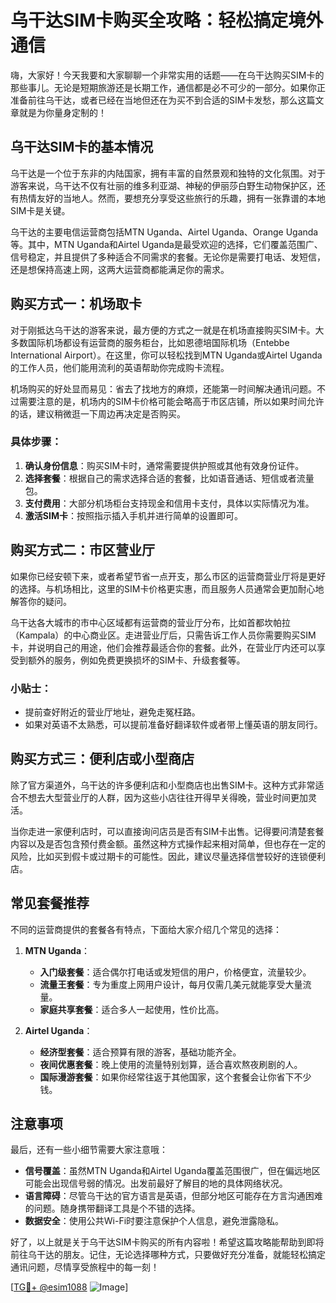 # 乌干达SIM卡购买全攻略：轻松搞定境外通信

嗨，大家好！今天我要和大家聊聊一个非常实用的话题——在乌干达购买SIM卡的那些事儿。无论是短期旅游还是长期工作，通信都是必不可少的一部分。如果你正准备前往乌干达，或者已经在当地但还在为买不到合适的SIM卡发愁，那么这篇文章就是为你量身定制的！

## 乌干达SIM卡的基本情况

乌干达是一个位于东非的内陆国家，拥有丰富的自然景观和独特的文化氛围。对于游客来说，乌干达不仅有壮丽的维多利亚湖、神秘的伊丽莎白野生动物保护区，还有热情友好的当地人。然而，要想充分享受这些旅行的乐趣，拥有一张靠谱的本地SIM卡是关键。

乌干达的主要电信运营商包括MTN Uganda、Airtel Uganda、Orange Uganda等。其中，MTN Uganda和Airtel Uganda是最受欢迎的选择，它们覆盖范围广、信号稳定，并且提供了多种适合不同需求的套餐。无论你是需要打电话、发短信，还是想保持高速上网，这两大运营商都能满足你的需求。

## 购买方式一：机场取卡

对于刚抵达乌干达的游客来说，最方便的方式之一就是在机场直接购买SIM卡。大多数国际机场都设有运营商的服务柜台，比如恩德培国际机场（Entebbe International Airport）。在这里，你可以轻松找到MTN Uganda或Airtel Uganda的工作人员，他们能用流利的英语帮助你完成购卡流程。

机场购买的好处显而易见：省去了找地方的麻烦，还能第一时间解决通讯问题。不过需要注意的是，机场内的SIM卡价格可能会略高于市区店铺，所以如果时间允许的话，建议稍微逛一下周边再决定是否购买。

### 具体步骤：
1. **确认身份信息**：购买SIM卡时，通常需要提供护照或其他有效身份证件。
2. **选择套餐**：根据自己的需求选择合适的套餐，比如语音通话、短信或者流量包。
3. **支付费用**：大部分机场柜台支持现金和信用卡支付，具体以实际情况为准。
4. **激活SIM卡**：按照指示插入手机并进行简单的设置即可。

## 购买方式二：市区营业厅

如果你已经安顿下来，或者希望节省一点开支，那么市区的运营商营业厅将是更好的选择。与机场相比，这里的SIM卡价格更实惠，而且服务人员通常会更加耐心地解答你的疑问。

乌干达各大城市的市中心区域都有运营商的营业厅分布，比如首都坎帕拉（Kampala）的中心商业区。走进营业厅后，只需告诉工作人员你需要购买SIM卡，并说明自己的用途，他们会推荐最适合你的套餐。此外，在营业厅内还可以享受到额外的服务，例如免费更换损坏的SIM卡、升级套餐等。

### 小贴士：
- 提前查好附近的营业厅地址，避免走冤枉路。
- 如果对英语不太熟悉，可以提前准备好翻译软件或者带上懂英语的朋友同行。

## 购买方式三：便利店或小型商店

除了官方渠道外，乌干达的许多便利店和小型商店也出售SIM卡。这种方式非常适合不想去大型营业厅的人群，因为这些小店往往开得早关得晚，营业时间更加灵活。

当你走进一家便利店时，可以直接询问店员是否有SIM卡出售。记得要问清楚套餐内容以及是否包含预付费金额。虽然这种方式操作起来相对简单，但也存在一定的风险，比如买到假卡或过期卡的可能性。因此，建议尽量选择信誉较好的连锁便利店。

## 常见套餐推荐

不同的运营商提供的套餐各有特点，下面给大家介绍几个常见的选择：

1. **MTN Uganda**：
   - **入门级套餐**：适合偶尔打电话或发短信的用户，价格便宜，流量较少。
   - **流量王套餐**：专为重度上网用户设计，每月仅需几美元就能享受大量流量。
   - **家庭共享套餐**：适合多人一起使用，性价比高。

2. **Airtel Uganda**：
   - **经济型套餐**：适合预算有限的游客，基础功能齐全。
   - **夜间优惠套餐**：晚上使用的流量特别划算，适合喜欢熬夜刷剧的人。
   - **国际漫游套餐**：如果你经常往返于其他国家，这个套餐会让你省下不少钱。

## 注意事项

最后，还有一些小细节需要大家注意哦：

- **信号覆盖**：虽然MTN Uganda和Airtel Uganda覆盖范围很广，但在偏远地区可能会出现信号弱的情况。出发前最好了解目的地的具体网络状况。
- **语言障碍**：尽管乌干达的官方语言是英语，但部分地区可能存在方言沟通困难的问题。随身携带翻译工具是个不错的选择。
- **数据安全**：使用公共Wi-Fi时要注意保护个人信息，避免泄露隐私。

好了，以上就是关于乌干达SIM卡购买的所有内容啦！希望这篇攻略能帮助到即将前往乌干达的朋友。记住，无论选择哪种方式，只要做好充分准备，就能轻松搞定通讯问题，尽情享受旅程中的每一刻！

[[TG💪+ @esim1088](https://t.me/s/esim1088) ![Image](https://i.postimg.cc/4NQfJmqS/Snipaste-2025-05-13-00-14-12.png)]